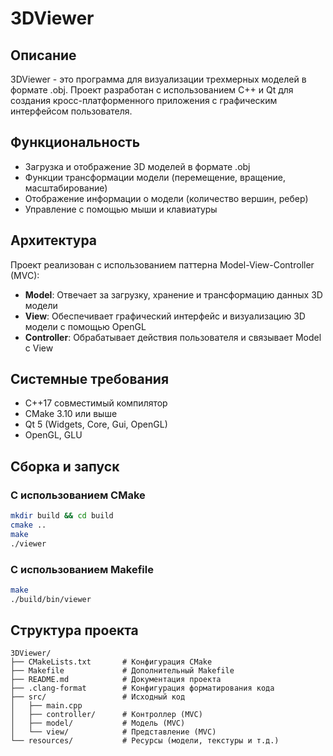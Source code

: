 # 3DViewer

## Описание

3DViewer - это программа для визуализации трехмерных моделей в формате .obj. Проект разработан с использованием C++ и Qt для создания кросс-платформенного приложения с графическим интерфейсом пользователя.

## Функциональность

- Загрузка и отображение 3D моделей в формате .obj
- Функции трансформации модели (перемещение, вращение, масштабирование)
- Отображение информации о модели (количество вершин, ребер)
- Управление с помощью мыши и клавиатуры

## Архитектура

Проект реализован с использованием паттерна Model-View-Controller (MVC):

- **Model**: Отвечает за загрузку, хранение и трансформацию данных 3D модели
- **View**: Обеспечивает графический интерфейс и визуализацию 3D модели с помощью OpenGL
- **Controller**: Обрабатывает действия пользователя и связывает Model с View

## Системные требования

- C++17 совместимый компилятор
- CMake 3.10 или выше
- Qt 5 (Widgets, Core, Gui, OpenGL)
- OpenGL, GLU

## Сборка и запуск

### С использованием CMake

```bash
mkdir build && cd build
cmake ..
make
./viewer
```

### С использованием Makefile

```bash
make
./build/bin/viewer
```

## Структура проекта

```
3DViewer/
├── CMakeLists.txt       # Конфигурация CMake
├── Makefile             # Дополнительный Makefile
├── README.md            # Документация проекта
├── .clang-format        # Конфигурация форматирования кода
├── src/                 # Исходный код
│   ├── main.cpp
│   ├── controller/      # Контроллер (MVC)
│   ├── model/           # Модель (MVC)
│   └── view/            # Представление (MVC)
└── resources/           # Ресурсы (модели, текстуры и т.д.)
```